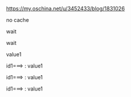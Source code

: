 https://my.oschina.net/u/3452433/blog/1831026


no cache

wait

wait

value1

id1===> : value1

id1===> : value1

id1===> : value1
